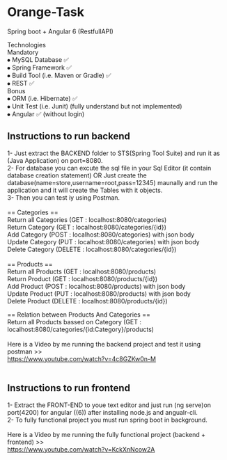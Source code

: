 # Orange-Task
Spring boot + Angular 6 (RestfullAPI)

Technologies<br/>
Mandatory<br/>
⦁	MySQL Database  ✅ <br/>
⦁	Spring Framework  ✅ <br/>
⦁	Build Tool (i.e. Maven or Gradle)  ✅ <br/>
⦁	REST  ✅ <br/>
Bonus<br/>
⦁	ORM (i.e. Hibernate)  ✅ <br/>
⦁	Unit Test (i.e. Junit) (fully understand but not implemented) <br/>
⦁	Angular  ✅ (without login) <br/>

## Instructions to run backend
1- Just extract the BACKEND folder to STS(Spring Tool Suite) and run it as (Java Application) on port=8080.<br/>
2- For database you can excute the sql file in your Sql Editor (it contain database creation statement) OR
   Just create the database(name=store,username=root,pass=12345) maunally and run the application and it will create the Tables with it objects.<br/>
3- Then you can test iy using Postman.<br/>
<br/>
== Categories ==<br/>
Return all Categories (GET : localhost:8080/categories)<br/>
Return Category       (GET : localhost:8080/categories/{id})<br/>
Add Category          (POST : localhost:8080/categories) with json body<br/>
Update Category       (PUT : localhost:8080/categories) with json body<br/>
Delete Category       (DELETE : localhost:8080/categories/{id})<br/>
<br/>
== Products ==<br/>
Return all Products  (GET : localhost:8080/products)<br/>
Return Product       (GET : localhost:8080/products/{id})<br/>
Add Product          (POST : localhost:8080/products) with json body<br/>
Update Product       (PUT : localhost:8080/products) with json body<br/>
Delete Product       (DELETE : localhost:8080/products/{id})<br/>

== Relation between Products And Categories ==<br/>
Return all Products bassed on Category (GET : localhost:8080/categories/{id:Category}/products)<br/>
<br/>
Here is a Video by me running the backend project and test it using postman >><br/>
https://www.youtube.com/watch?v=4c8GZKw0n-M<br/>
<br/>
## Instructions to run frontend
1- Extract the FRONT-END to youe text editor and just run (ng serve)on port(4200) for angular ((6)) after installing node.js and angualr-cli.<br/>
2- To fully functional project you must run spring boot in background.<br/>
<br/>
Here is a Video by me running the fully functional project (backend + frontend) >><br/>
https://www.youtube.com/watch?v=KckXnNcow2A<br/>


